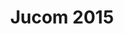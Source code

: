 ---
ID: 4406
title: Jucom 2015
image-xl: ""
image-l: ""
image-sq-l: ""
image-sq-m: ""
post_excerpt: ""
layout: audioevideo
permalink: '?post_type=audioevideo&p=4406'
published: false
categories: ""
tags: ""
author: ""
wpcf-gn_audiovideo_data:
  - "1439683200"
---